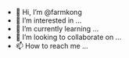 - 👋 Hi, I’m @farmkong
- 👀 I’m interested in ...
- 🌱 I’m currently learning ...
- 💞️ I’m looking to collaborate on ...
- 📫 How to reach me ...

<!---
farmkong/farmkong is a ✨ special ✨ repository because its `README.md` (this file) appears on your GitHub profile.
You can click the Preview link to take a look at your changes.
--->
